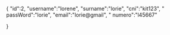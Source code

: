 {
"id":2,
"username":"lorene",
"surname":"lorie",
 "cni":"kit123",
" passWord":"lorie",
 "email":"lorie@gmail",
" numero":"l45667"



}